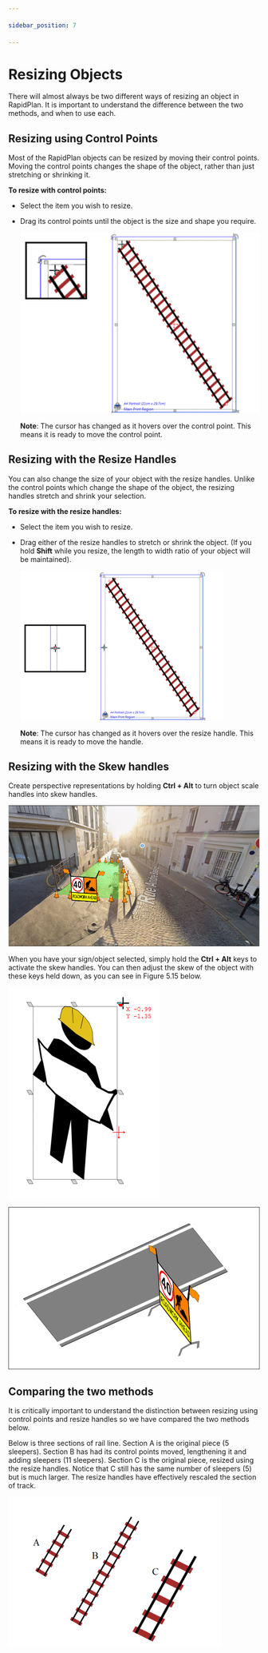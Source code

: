 ```yaml
---

sidebar_position: 7

---
```

# Resizing Objects

There will almost always be two different ways of resizing an object in RapidPlan. It is important to understand the difference between the two methods, and when to use each.

## Resizing using Control Points

Most of the RapidPlan objects can be resized by moving their control points. Moving the control points changes the shape of the object, rather than just stretching or shrinking it.

**To resize with control points:**

- Select the item you wish to resize.
- Drag its control points until the object is the size and shape you
   require.

    ![Control_Point_resize](./assets/Control_Point_resize.png)

    **Note**: The cursor has changed as it hovers over the control point. This means it is ready to move the control point.

## Resizing with the Resize Handles

You can also change the size of your object with the resize handles. Unlike the control points which change the shape of the object, the resizing handles stretch and shrink your selection.

**To resize with the resize handles:**

- Select the item you wish to resize.
- Drag either of the resize handles to stretch or shrink the object. (If you hold **Shift** while you resize, the length to width ratio of your object will be maintained).

    ![Resize_Handles_rail](./assets/Resize_Handles_rail.png)

    **Note**: The cursor has changed as it hovers over the resize handle. This means it is ready to move the handle.

## Resizing with the Skew handles

Create perspective representations by holding **Ctrl + Alt** to turn object scale handles into skew handles.

![skew example](./assets/Skew-eg.png)

When you have your sign/object selected, simply hold the **Ctrl + Alt** keys to activate the skew handles. You can then adjust the skew of the object with these keys held down, as you can see in Figure 5.15 below.

![Skew_handles](./assets/Skew_handles.png)

![skew example](./assets/Skew-eg-2.png)

## Comparing the two methods

It is critically important to understand the distinction between resizing using control points and resize handles so we have compared the two methods below.

Below is three sections of rail line. Section A is the original piece (5 sleepers). Section B has had its control points moved, lengthening it and adding sleepers (11 sleepers). Section C is the original piece, resized using the resize handles. Notice that C still has the same number of sleepers (5) but is much larger. The resize handles have effectively rescaled the section of track.

![Resizing_Control_Points_vs_Resize_Handles](./assets/Resizing_Control_Points_vs_Resize_Handles.png)
